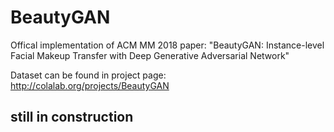 # BeautyGAN

Offical implementation of ACM MM 2018 paper: "BeautyGAN: Instance-level Facial Makeup Transfer with Deep Generative Adversarial Network"

Dataset can be found in project page: http://colalab.org/projects/BeautyGAN


## still in construction
